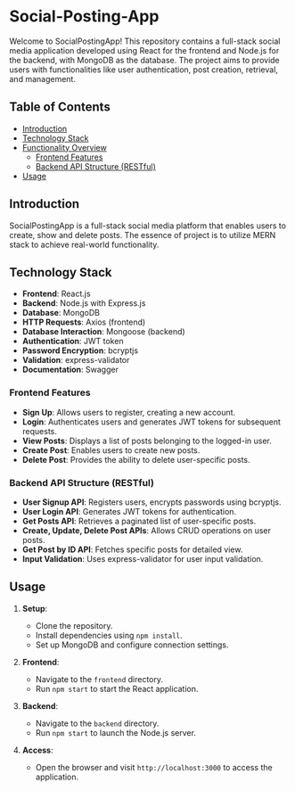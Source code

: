 # Social-Posting-App

Welcome to SocialPostingApp! 
This repository contains a full-stack social media application developed using React for the frontend and Node.js for the backend, with MongoDB as the database. The project aims to provide users with functionalities like user authentication, post creation, retrieval, and management.

## Table of Contents

- [Introduction](#introduction)
- [Technology Stack](#technology-stack)
- [Functionality Overview](#functionality-overview)
  - [Frontend Features](#frontend-features)
  - [Backend API Structure (RESTful)](#backend-api-structure-restful)
- [Usage](#usage)


## Introduction

SocialPostingApp is a full-stack social media platform that enables users to create, show and delete posts. The essence of project is to utilize MERN stack to achieve real-world functionality.

## Technology Stack

- **Frontend**: React.js
- **Backend**: Node.js with Express.js
- **Database**: MongoDB
- **HTTP Requests**: Axios (frontend)
- **Database Interaction**: Mongoose (backend)
- **Authentication**: JWT token
- **Password Encryption**: bcryptjs
- **Validation**: express-validator
- **Documentation**: Swagger


### Frontend Features

- **Sign Up**: Allows users to register, creating a new account.
- **Login**: Authenticates users and generates JWT tokens for subsequent requests.
- **View Posts**: Displays a list of posts belonging to the logged-in user.
- **Create Post**: Enables users to create new posts.
- **Delete Post**: Provides the ability to delete user-specific posts.

### Backend API Structure (RESTful)

- **User Signup API**: Registers users, encrypts passwords using bcryptjs.
- **User Login API**: Generates JWT tokens for authentication.
- **Get Posts API**: Retrieves a paginated list of user-specific posts.
- **Create, Update, Delete Post APIs**: Allows CRUD operations on user posts.
- **Get Post by ID API**: Fetches specific posts for detailed view.
- **Input Validation**: Uses express-validator for user input validation.

## Usage

1. **Setup**:
   - Clone the repository.
   - Install dependencies using `npm install`.
   - Set up MongoDB and configure connection settings.

2. **Frontend**:
   - Navigate to the `frontend` directory.
   - Run `npm start` to start the React application.

3. **Backend**:
   - Navigate to the `backend` directory.
   - Run `npm start` to launch the Node.js server.

4. **Access**:
   - Open the browser and visit `http://localhost:3000` to access the application.




